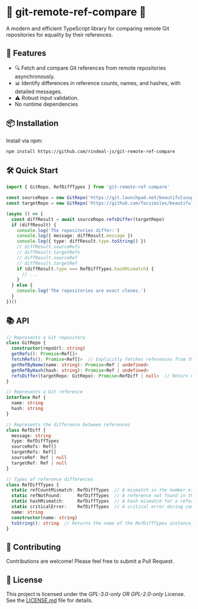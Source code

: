 # 🌟 git-remote-ref-compare 🌟

A modern and efficient TypeScript library for comparing remote Git repositories for equality by their references.

## 🚀 Features

- 🔍 Fetch and compare Git references from remote repositories asynchronously.
- 📊 Identify differences in reference counts, names, and hashes, with detailed messages.
- ⚠️ Robust input validation.
- No runtime dependencies

## 📦 Installation

Install via npm:

```bash
npm install https://github.com/rindeal-js/git-remote-ref-compare
```

## 🛠️ Quick Start

```ts
import { GitRepo, RefDiffTypes } from 'git-remote-ref-compare'

const sourceRepo = new GitRepo('https://git.launchpad.net/beautifulsoup')
const targetRepo = new GitRepo('https://github.com/facsimiles/beautifulsoup.git')

(async () => {
  const diffResult = await sourceRepo.refsDiffer(targetRepo)
  if (diffResult) {
    console.log('The repositories differ:')
    console.log({ message: diffResult.message })
    console.log({ type: diffResult.type.toString() })
    // diffResult.sourceRefs
    // diffResult.targetRefs
    // diffResult.sourceRef
    // diffResult.targetRef
    if (diffResult.type === RefDiffTypes.hashMismatch) {
      // ...
    }
  } else {
    console.log('The repositories are exact clones.')
  }
})()
```

## 📚 API

```ts
// Represents a Git repository
class GitRepo {
  constructor(repoUrl: string)
  getRefs(): Promise<Ref[]>
  fetchRefs(): Promise<Ref[]>  // Explicitly fetches references from the remote repository, otherwise lazy load
  getRefByName(name: string): Promise<Ref | undefined>
  getRefByHash(hash: string): Promise<Ref | undefined>
  refsDiffer(targetRepo: GitRepo): Promise<RefDiff | null>  // Return null if refs in both repos are equal, RefDiff instance otherwise
}

// Represents a Git reference
interface Ref {
  name: string
  hash: string
}

// Represents the difference between references
class RefDiff {
  message: string
  type: RefDiffTypes
  sourceRefs: Ref[]
  targetRefs: Ref[]
  sourceRef: Ref | null
  targetRef: Ref | null
}

// Types of reference differences
class RefDiffTypes {
  static refCountMismatch: RefDiffTypes  // A mismatch in the number of references
  static refNotFound:      RefDiffTypes  // A reference not found in the target repository
  static hashMismatch:     RefDiffTypes  // A hash mismatch for a reference
  static criticalError:    RefDiffTypes  // A critical error during comparison
  name: string
  constructor(name: string)
  toString(): string  // Returns the name of the RefDiffTypes instance, eg. `REF_NOT_FOUND`
}
```

## 🤝 Contributing

Contributions are welcome! Please feel free to submit a Pull Request.

## 📜 License

This project is licensed under the _GPL-3.0-only OR GPL-2.0-only_ License. See the [LICENSE.md](./LICENSE.md) file for details.
